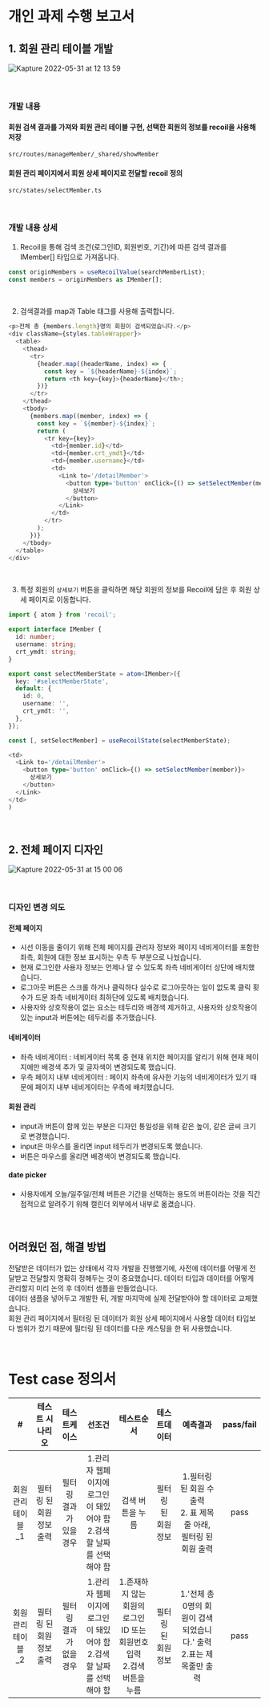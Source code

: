 # 개인 과제 수행 보고서
## 1. 회원 관리 테이블 개발

![Kapture 2022-05-31 at 12 13 59](https://user-images.githubusercontent.com/50236673/171101952-74907253-158c-43fb-8f58-f2337b9ecab3.gif)


<br />

### 개발 내용
#### 회원 검색 결과를 가져와 회원 관리 테이블 구현, 선택한 회원의 정보를 recoil을 사용해 저장
`src/routes/manageMember/_shared/showMember` 
#### 회원 관리 페이지에서 회원 상세 페이지로 전달할 recoil 정의
`src/states/selectMember.ts`

<br />

### 개발 내용 상세

1. Recoil을 통해 검색 조건(로그인ID, 회원번호, 기간)에 따른 검색 결과를 IMember[] 타입으로 가져옵니다.

```ts
const originMembers = useRecoilValue(searchMemberList);
const members = originMembers as IMember[];
```

<br />

2. 검색결과를 map과 Table 태그를 사용해 출력합니다. 

```ts
<p>전체 총 {members.length}명의 회원이 검색되었습니다.</p>
<div className={styles.tableWrapper}>
  <table>
    <thead>
      <tr>
        {header.map((headerName, index) => {
          const key = `${headerName}-${index}`;
          return <th key={key}>{headerName}</th>;
        })}
      </tr>
    </thead>
    <tbody>
      {members.map((member, index) => {
        const key = `${member}-${index}`;
        return (
          <tr key={key}>
            <td>{member.id}</td>
            <td>{member.crt_ymdt}</td>
            <td>{member.username}</td>
            <td>
              <Link to='/detailMember'>
                <button type='button' onClick={() => setSelectMember(member)}>
                  상세보기
                </button>
              </Link>
            </td>
          </tr>
        );
      })}
    </tbody>
  </table>
</div>
```

<br />

3. 특정 회원의 `상세보기` 버튼을 클릭하면 해당 회원의 정보를 Recoil에 담은 후 회원 상세 페이지로 이동합니다.

```ts
import { atom } from 'recoil';

export interface IMember {
  id: number;
  username: string;
  crt_ymdt: string;
}

export const selectMemberState = atom<IMember>({
  key: '#selectMemberState',
  default: {
    id: 0,
    username: '',
    crt_ymdt: '',
  },
});
```

```ts
const [, setSelectMember] = useRecoilState(selectMemberState);
```
```ts
<td>
  <Link to='/detailMember'>
    <button type='button' onClick={() => setSelectMember(member)}>
      상세보기
    </button>
  </Link>
</td>
)
```

<br />

## 2. 전체 페이지 디자인

![Kapture 2022-05-31 at 15 00 06](https://user-images.githubusercontent.com/50236673/171103494-09591735-8246-4068-a550-490b928cd49d.gif)

<br />

### 디자인 변경 의도
#### 전체 페이지
- 시선 이동을 줄이기 위해 전체 페이지를 관리자 정보와 페이지 네비게이터를 포함한 좌측, 회원에 대한 정보 표시하는 우측 두 부분으로 나눴습니다.
- 현재 로그인한 사용자 정보는 언제나 알 수 있도록 좌측 네비게이터 상단에 배치했습니다.
- 로그아웃 버튼은 스크롤 하거나 클릭하다 실수로 로그아웃하는 일이 없도록 클릭 횟수가 드문 좌측 네비게이터 최하단에 있도록 배치했습니다.
- 사용자와 상호작용이 없는 요소는 테두리와 배경색 제거하고, 사용자와 상호작용이 있는 input과 버튼에는 테두리를 추가했습니다.

#### 네비게이터
- 좌측 네비게이터 : 네비게이터 목록 중 현재 위치한 페이지를 알리기 위해 현재 페이지에만 배경색 추가 및 글자색이 변경되도록 했습니다.
- 우측 페이지 내부 네비게이터 : 페이지 좌측에 유사한 기능의 네비게이터가 있기 때문에 페이지 내부 네비게이터는 우측에 배치했습니다.

#### 회원 관리
- input과 버튼이 함께 있는 부분은 디자인 통일성을 위해 같은 높이, 같은 글씨 크기로 변경했습니다.
- input은 마우스를 올리면 input 테두리가 변경되도록 했습니다.
- 버튼은 마우스를 올리면 배경색이 변경되도록 했습니다.

#### date picker
- 사용자에게 오늘/일주일/전체 버튼은 기간을 선택하는 용도의 버튼이라는 것을 직간접적으로 알려주기 위해 캘린더 외부에서 내부로 옮겼습니다.

<br />

## 어려웠던 점, 해결 방법

전달받은 데이터가 없는 상태에서 각자 개발을 진행했기에, 사전에 데이터를 어떻게 전달받고 전달할지 명확히 정해두는 것이 중요했습니다. 데이터 타입과 데이터를 어떻게 관리할지 미리 논의 후 데이터 샘플을 만들었습니다. <br />
데이터 샘플을 넣어두고 개발한 뒤, 개발 마지막에 실제 전달받아야 할 데이터로 교체했습니다.<br />
회원 관리 페이지에서 필터링 된 데이터가 회원 상세 페이지에서 사용할 데이터 타입보다 범위가 컸기 때문에 필터링 된 데이터를 다운 캐스팅을 한 뒤 사용했습니다.


<br />

# Test case 정의서
|#|테스트 시나리오|테스트케이스|선조건|테스트순서|테스트데이터|예측결과|pass/fail|
|:---:|:---:|:---:|:---:|:---:|:---:|:---:|:---:|
|회원관리테이블_1|필터링 된 회원 정보 출력|필터링 결과가 있을 경우|1.관리자 웹페이지에 로그인이 돼있어야 함<br />2.검색할 날짜를 선택해야 함|검색 버튼을 누름|필터링 된 회원 정보|1.필터링 된 회원 수 출력<br />2. 표 제목줄 아래, 필터링 된 회원 출력|pass
|회원관리테이블_2|필터링 된 회원 정보 출력|필터링 결과가 없을 경우|1.관리자 웹페이지에 로그인이 돼있어야 함<br />2.검색할 날짜를 선택해야 함<br />|1.존재하지 않는 회원의 로그인ID 또는 회원번호 입력<br />2.검색 버튼을 누름|필터링 된 회원 정보|1.'전체 총 0명의 회원이 검색되었습니다.' 출력<br />2.표는 제목줄만 출력|pass